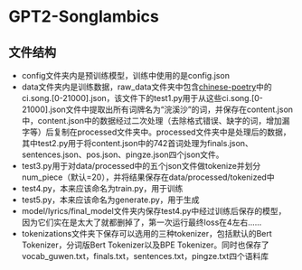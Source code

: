 # GPT2-Songlambics
## 文件结构
* config文件夹内是预训练模型，训练中使用的是config.json
* data文件夹内是训练数据，raw_data文件夹中包含[chinese-poetry](https://github.com/chinese-poetry/chinese-poetry/tree/master/ci)中的ci.song.[0-21000].json，该文件下的test1.py用于从这些ci.song.[0-21000].json文件中提取出所有词牌名为“浣溪沙”的词，并保存在content.json中，content.json中的数据经过二次处理（去除格式错误、缺字的词，增加漏字等）后复制在processed文件夹中。processed文件夹中是处理后的数据，其中test2.py用于将content.json中的742首词处理为finals.json、sentences.json、pos.json、pingze.json四个json文件。
* test3.py用于对data/processed中的五个json文件做tokenize并划分num_piece（默认=20），并将结果保存在data/processed/tokenized中
* test4.py，本来应该命名为train.py，用于训练
* test5.py，本来应该命名为generate.py，用于生成
* model/lyrics/final_model文件夹内保存test4.py中经过训练后保存的模型，因为它们实在是太大了就都删掉了，第一次运行最终loss在4左右......
* tokenizations文件夹下保存可以选用的三种tokenizer，包括默认的Bert Tokenizer，分词版Bert Tokenizer以及BPE Tokenizer。同时也保存了vocab_guwen.txt，finals.txt，sentences.txt，pingze.txt四个语料库
